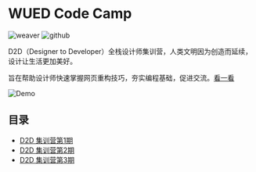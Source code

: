 # WUED Code Camp

![weaver](https://img.shields.io/static/v1.svg?label=Weaver&message=UED&color=#c7161e)
![github](https://img.shields.io/github/stars/weaver-design/wued-code-camp.svg?style=social)

D2D（Designer to Developer）全栈设计师集训营，人类文明因为创造而延续，设计让生活更加美好。

旨在帮助设计师快速掌握网页重构技巧，夯实编程基础，促进交流。[看一看](https://weaver-design.github.io/wued-code-camp/.)

![Demo](http://ww1.sinaimg.cn/large/006g8Dvggy1g3o21v2sktj30io0got9q.jpg)

## 目录

- [D2D 集训营第1期](./d2d/1.md)
- [D2D 集训营第2期]()
- [D2D 集训营第3期](./d2d/3.md)
